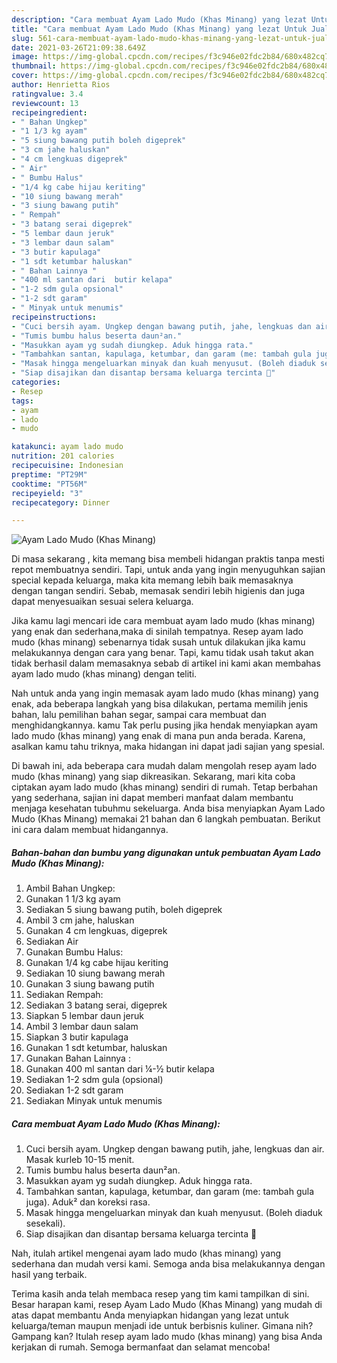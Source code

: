 ```yaml
---
description: "Cara membuat Ayam Lado Mudo (Khas Minang) yang lezat Untuk Jualan"
title: "Cara membuat Ayam Lado Mudo (Khas Minang) yang lezat Untuk Jualan"
slug: 561-cara-membuat-ayam-lado-mudo-khas-minang-yang-lezat-untuk-jualan
date: 2021-03-26T21:09:38.649Z
image: https://img-global.cpcdn.com/recipes/f3c946e02fdc2b84/680x482cq70/ayam-lado-mudo-khas-minang-foto-resep-utama.jpg
thumbnail: https://img-global.cpcdn.com/recipes/f3c946e02fdc2b84/680x482cq70/ayam-lado-mudo-khas-minang-foto-resep-utama.jpg
cover: https://img-global.cpcdn.com/recipes/f3c946e02fdc2b84/680x482cq70/ayam-lado-mudo-khas-minang-foto-resep-utama.jpg
author: Henrietta Rios
ratingvalue: 3.4
reviewcount: 13
recipeingredient:
- " Bahan Ungkep"
- "1 1/3 kg ayam"
- "5 siung bawang putih boleh digeprek"
- "3 cm jahe haluskan"
- "4 cm lengkuas digeprek"
- " Air"
- " Bumbu Halus"
- "1/4 kg cabe hijau keriting"
- "10 siung bawang merah"
- "3 siung bawang putih"
- " Rempah"
- "3 batang serai digeprek"
- "5 lembar daun jeruk"
- "3 lembar daun salam"
- "3 butir kapulaga"
- "1 sdt ketumbar haluskan"
- " Bahan Lainnya "
- "400 ml santan dari  butir kelapa"
- "1-2 sdm gula opsional"
- "1-2 sdt garam"
- " Minyak untuk menumis"
recipeinstructions:
- "Cuci bersih ayam. Ungkep dengan bawang putih, jahe, lengkuas dan air. Masak kurleb 10-15 menit."
- "Tumis bumbu halus beserta daun²an."
- "Masukkan ayam yg sudah diungkep. Aduk hingga rata."
- "Tambahkan santan, kapulaga, ketumbar, dan garam (me: tambah gula juga). Aduk² dan koreksi rasa."
- "Masak hingga mengeluarkan minyak dan kuah menyusut. (Boleh diaduk sesekali)."
- "Siap disajikan dan disantap bersama keluarga tercinta 🥰"
categories:
- Resep
tags:
- ayam
- lado
- mudo

katakunci: ayam lado mudo 
nutrition: 201 calories
recipecuisine: Indonesian
preptime: "PT29M"
cooktime: "PT56M"
recipeyield: "3"
recipecategory: Dinner

---
```



![Ayam Lado Mudo (Khas Minang)](https://img-global.cpcdn.com/recipes/f3c946e02fdc2b84/680x482cq70/ayam-lado-mudo-khas-minang-foto-resep-utama.jpg)

Di masa  sekarang , kita memang bisa membeli hidangan praktis tanpa mesti repot membuatnya sendiri. Tapi, untuk anda yang ingin menyuguhkan sajian special kepada keluarga, maka kita memang lebih baik memasaknya dengan tangan sendiri. Sebab, memasak sendiri lebih higienis dan juga dapat menyesuaikan sesuai selera keluarga.

Jika kamu lagi mencari ide cara membuat ayam lado mudo (khas minang) yang enak dan sederhana,maka di sinilah tempatnya. Resep ayam lado mudo (khas minang)  sebenarnya tidak susah untuk dilakukan jika kamu melakukannya dengan cara yang benar. Tapi, kamu tidak usah takut akan tidak berhasil dalam memasaknya 
sebab di artikel ini kami akan membahas ayam lado mudo (khas minang) dengan teliti.  



Nah untuk anda yang ingin memasak ayam lado mudo (khas minang) yang enak, ada beberapa langkah yang bisa dilakukan, pertama memilih jenis bahan, lalu pemilihan bahan segar, sampai cara membuat dan menghidangkannya. kamu Tak perlu pusing jika hendak menyiapkan ayam lado mudo (khas minang) yang enak di mana pun anda berada. Karena, asalkan kamu  tahu triknya, maka hidangan ini dapat jadi sajian yang spesial.

Di bawah ini, ada beberapa cara mudah dalam mengolah resep ayam lado mudo (khas minang) yang siap dikreasikan. Sekarang, mari kita coba ciptakan ayam lado mudo (khas minang) sendiri di rumah. Tetap berbahan yang sederhana, sajian ini dapat memberi manfaat dalam membantu menjaga kesehatan tubuhmu sekeluarga. Anda bisa menyiapkan Ayam Lado Mudo (Khas Minang) memakai 21 bahan dan 6 langkah pembuatan. Berikut ini cara dalam membuat hidangannya.

<!--inarticleads1-->

##### Bahan-bahan dan bumbu yang digunakan untuk pembuatan Ayam Lado Mudo (Khas Minang):

1. Ambil  Bahan Ungkep:
1. Gunakan 1 1/3 kg ayam
1. Sediakan 5 siung bawang putih, boleh digeprek
1. Ambil 3 cm jahe, haluskan
1. Gunakan 4 cm lengkuas, digeprek
1. Sediakan  Air
1. Gunakan  Bumbu Halus:
1. Gunakan 1/4 kg cabe hijau keriting
1. Sediakan 10 siung bawang merah
1. Gunakan 3 siung bawang putih
1. Sediakan  Rempah:
1. Sediakan 3 batang serai, digeprek
1. Siapkan 5 lembar daun jeruk
1. Ambil 3 lembar daun salam
1. Siapkan 3 butir kapulaga
1. Gunakan 1 sdt ketumbar, haluskan
1. Gunakan  Bahan Lainnya :
1. Gunakan 400 ml santan dari ¼-½ butir kelapa
1. Sediakan 1-2 sdm gula (opsional)
1. Sediakan 1-2 sdt garam
1. Sediakan  Minyak untuk menumis




<!--inarticleads2-->

##### Cara membuat Ayam Lado Mudo (Khas Minang):

1. Cuci bersih ayam. Ungkep dengan bawang putih, jahe, lengkuas dan air. Masak kurleb 10-15 menit.
1. Tumis bumbu halus beserta daun²an.
1. Masukkan ayam yg sudah diungkep. Aduk hingga rata.
1. Tambahkan santan, kapulaga, ketumbar, dan garam (me: tambah gula juga). Aduk² dan koreksi rasa.
1. Masak hingga mengeluarkan minyak dan kuah menyusut. (Boleh diaduk sesekali).
1. Siap disajikan dan disantap bersama keluarga tercinta 🥰




Nah, itulah artikel mengenai  ayam lado mudo (khas minang)  yang sederhana dan mudah versi kami. Semoga anda bisa melakukannya dengan hasil yang terbaik. 

Terima kasih anda telah membaca resep yang tim kami tampilkan di sini. Besar harapan kami, resep  Ayam Lado Mudo (Khas Minang) yang mudah di atas dapat membantu Anda menyiapkan hidangan yang lezat untuk keluarga/teman maupun menjadi ide untuk berbisnis kuliner. Gimana nih? Gampang kan? Itulah resep ayam lado mudo (khas minang) yang bisa Anda kerjakan di rumah. Semoga bermanfaat dan selamat mencoba!

